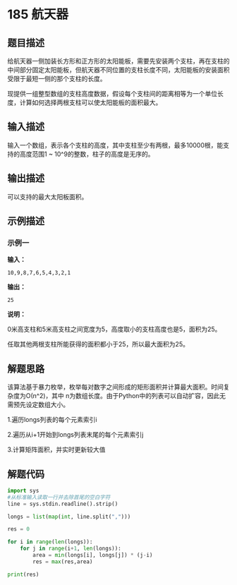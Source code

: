 # 185 航天器

## 题目描述

给航天器一侧加装长方形和正方形的太阳能板，需要先安装两个支柱，再在支柱的中间部分固定太阳能板，但航天器不同位置的支柱长度不同，太阳能板的安装面积受限于最短一侧的那个支柱的长度。

现提供一组整型数组的支柱高度数据，假设每个支柱间的距离相等为一个单位长度，计算如何选择两根支柱可以使太阳能板的面积最大。

## 输入描述

输入一个数组，表示各个支柱的高度，其中支柱至少有两根，最多10000根，能支持的高度范围1 \~ 10^9的整数，柱子的高度是无序的。

## 输出描述

可以支持的最大太阳板面积。   

## 示例描述

### 示例一

**输入：**

```text
10,9,8,7,6,5,4,3,2,1
```

**输出：**

```text
25
```

**说明：**  

0米高支柱和5米高支柱之间宽度为5，高度取小的支柱高度也是5，面积为25。

任取其他两根支柱所能获得的面积都小于25，所以最大面积为25。

## 解题思路

该算法基于暴力枚举，枚举每对数字之间形成的矩形面积并计算最大面积。时间复杂度为О(n^2)，其中 n为数组长度。由于Python中的列表可以自动扩容，因此无需预先设定数组大小。

1.遍历longs列表的每个元素索引i

2.遍历从i+1开始到longs列表末尾的每个元素索引j

3.计算矩阵面积，并实时更新较大值

## 解题代码

```python
import sys
#从标准输入读取一行并去除首尾的空白字符
line = sys.stdin.readline().strip()

longs = list(map(int, line.split(",")))

res = 0

for i in range(len(longs)):
    for j in range(i+1, len(longs)):
        area = min(longs[i], longs[j]) * (j-i)
        res = max(res,area)

print(res)
```

